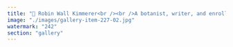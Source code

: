 ```yaml
---
title: "🌿 Robin Wall Kimmerer<br /><br />A botanist, writer, and enrolled member of the Citizen Potawatomi Nation, Kimmerer bridges Indigenous wisdom with Western science. As a professor at SUNY-ESF and founder of the Center for Native Peoples and the Environment, she advocates for a “two-eyed seeing” approach—honoring both empirical science and traditional ecological knowledge.<br /><br />Her book Braiding Sweetgrass has become a modern classic, weaving stories of plants, reciprocity, and reverence into a poetic call for ecological kinship. Kimmerer’s influence lies not in technological disruption, but in re-indigenizing our relationship with the Earth, reminding us that intelligence isn’t just human—it’s rooted, mossy, and relational."
image: "./images/gallery-item-227-02.jpg"
watermark: "242"
section: "gallery"
---
```

